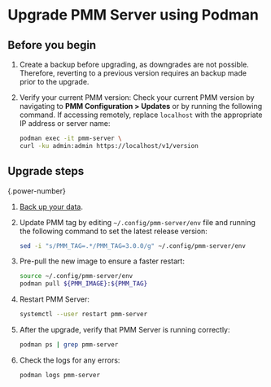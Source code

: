 # Upgrade PMM Server using Podman

## Before you begin

1. Create a backup before upgrading, as downgrades are not possible. Therefore, reverting to a previous version requires an backup made prior to the upgrade.

2. Verify your current PMM version: Check your current PMM version by navigating to **PMM Configuration > Updates** or by running the following command. If accessing remotely, replace `localhost` with the appropriate IP address or server name:

    ```sh
    podman exec -it pmm-server \
    curl -ku admin:admin https://localhost/v1/version
    ```

## Upgrade steps

{.power-number}
1. [Back up your data](../install-pmm/install-pmm-server/baremetal/podman/backup_container_podman.md).

2. Update PMM tag by editing `~/.config/pmm-server/env` file and running the following command to set the latest release version:

   ```sh
   sed -i "s/PMM_TAG=.*/PMM_TAG=3.0.0/g" ~/.config/pmm-server/env
   ```

3. Pre-pull the new image to ensure a faster restart:

    ```sh
   source ~/.config/pmm-server/env
   podman pull ${PMM_IMAGE}:${PMM_TAG}
   ```

4. Restart PMM Server:

    ```sh
   systemctl --user restart pmm-server
   ```

5. After the upgrade, verify that PMM Server is running correctly:

    ```sh
    podman ps | grep pmm-server
    ```

6. Check the logs for any errors:

    ```sh
    podman logs pmm-server
    ```
